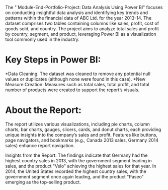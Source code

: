 The " Module-End-Portfolio-Project: Data Analysis Using Power BI" focuses on conducting insightful data analysis and identifying key trends and patterns within the financial data of ABC Ltd. for the year 2013-14. The dataset comprises two tables containing columns like sales, profit, cost of goods sold, and country. The project aims to analyze total sales and profit by country, segment, and product, leveraging Power BI as a visualization tool commonly used in the industry.

# Key Steps in Power BI:

*Data Cleaning: The dataset was cleaned to remove any potential null values or duplicates (although none were found in this case).
*New Measure Creation: Measures such as total sales, total profit, and total number of products were created to support the report’s visuals.
# About the Report: 
The report utilizes various visualizations, including pie charts, column charts, bar charts, gauges, slicers, cards, and donut charts, each providing unique insights into the company’s sales and profit. Features like buttons, page navigators, and bookmarks (e.g., Canada 2013 sales, Germany 2014 sales) enhance report navigation.

Insights from the Report: 
The findings indicate that Germany had the highest country sales in 2013, with the government segment leading in sales, and the product "Velo" achieving the highest sales for that year. In 2014, the United States recorded the highest country sales, with the government segment once again leading, and the product "Paseo" emerging as the top-selling product.
